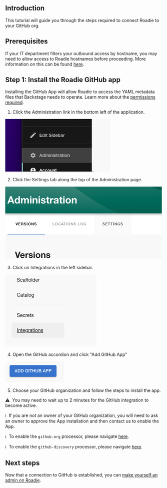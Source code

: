 
## Introduction

This tutorial will guide you through the steps required to connect Roadie to your GitHub org.

## Prerequisites

If your IT department filters your outbound access by hostname, you may need to allow access to Roadie hostnames before proceeding. More information on this can be found [here](../../details/allowlisting-roadie-traffic/).

## Step 1: Install the Roadie GitHub app

Installing the GitHub App will allow Roadie to access the YAML metadata files that Backstage needs to operate. Learn more about the [permissions required](../../integrations/github-app-permissions/).

1. Click the Administration link in the bottom left of the application.

![A link that says "Administration"](./administration-link.png)

2. Click the Settings tab along the top of the Administration page.

![A link that says "Settings"](./settings-link.png)

3. Click on Integrations in the left sidebar.

![A link that says "Integrations"](./integrations-link.png)

4. Open the GitHub accordion and click "Add GitHub App"

![A button that says "Add GitHub App"](./add-github-app.png)

5. Choose your GitHub organization and follow the steps to install the app.

⚠️  &nbsp;You may need to wait up to 2 minutes for the GitHub integration to become active.

ℹ️  &nbsp;If you are not an owner of your GitHub organization, you will need to ask an owner to approve the App installation and then contact us to enable the App.

ℹ️  &nbsp;To enable the `github-org` processor, please navigate [here](../../integrations/github-org/).

ℹ️  &nbsp;To enable the `github-discovery` processor, please navigate [here](../../integrations/github-discovery/).

## Next steps

Now that a connection to GitHub is established, you can [make yourself an admin on Roadie](../../getting-started/create-admin-group/).
